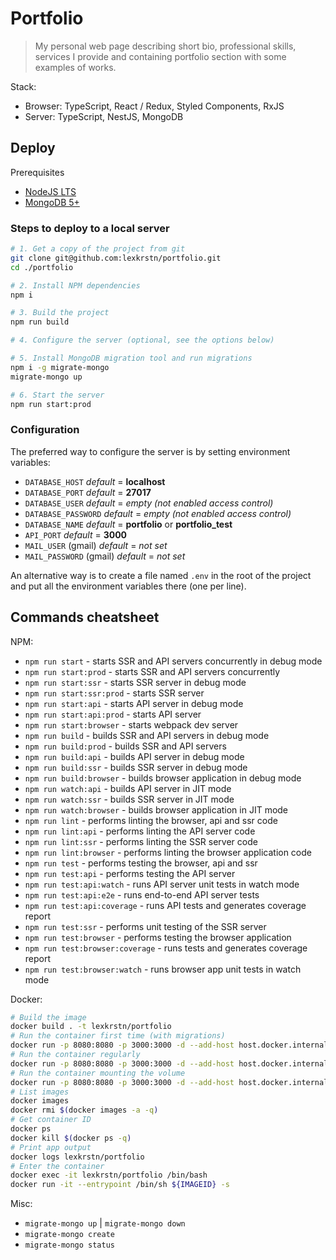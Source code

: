 # Portfolio

> My personal web page describing short bio, professional skills, services I
> provide and containing portfolio section with some examples of works.

Stack:
- Browser: TypeScript, React / Redux, Styled Components, RxJS
- Server: TypeScript, NestJS, MongoDB

## Deploy

Prerequisites
- [NodeJS LTS](https://nodejs.dev)
- [MongoDB 5+](https://docs.mongodb.com/manual/installation/)

### Steps to deploy to a local server
```bash
# 1. Get a copy of the project from git
git clone git@github.com:lexkrstn/portfolio.git
cd ./portfolio

# 2. Install NPM dependencies
npm i

# 3. Build the project
npm run build

# 4. Configure the server (optional, see the options below)

# 5. Install MongoDB migration tool and run migrations
npm i -g migrate-mongo
migrate-mongo up

# 6. Start the server
npm run start:prod
```

### Configuration

The preferred way to configure the server is by setting environment variables:
- `DATABASE_HOST` *default* = **localhost**
- `DATABASE_PORT` *default* = **27017**
- `DATABASE_USER` *default* = *empty (not enabled access control)*
- `DATABASE_PASSWORD` *default* = *empty (not enabled access control)*
- `DATABASE_NAME` *default* = **portfolio** or **portfolio_test**
- `API_PORT` *default* = **3000**
- `MAIL_USER` (gmail) *default* = *not set*
- `MAIL_PASSWORD` (gmail) *default* = *not set*

An alternative way is to create a file named `.env` in the root of the project
and put all the environment variables there (one per line).

## Commands cheatsheet

NPM:
- `npm run start` - starts SSR and API servers concurrently in debug mode
- `npm run start:prod` - starts SSR and API servers concurrently
- `npm run start:ssr` - starts SSR server in debug mode
- `npm run start:ssr:prod` - starts SSR server
- `npm run start:api` - starts API server in debug mode
- `npm run start:api:prod` - starts API server
- `npm run start:browser` - starts webpack dev server
- `npm run build` - builds SSR and API servers in debug mode
- `npm run build:prod` - builds SSR and API servers
- `npm run build:api` - builds API server in debug mode
- `npm run build:ssr` - builds SSR server in debug mode
- `npm run build:browser` - builds browser application in debug mode
- `npm run watch:api` - builds API server in JIT mode
- `npm run watch:ssr` - builds SSR server in JIT mode
- `npm run watch:browser` - builds browser application in JIT mode
- `npm run lint` - performs linting the browser, api and ssr code
- `npm run lint:api` - performs linting the API server code
- `npm run lint:ssr` - performs linting the SSR server code
- `npm run lint:browser` - performs linting the browser application code
- `npm run test` - performs testing the browser, api and ssr
- `npm run test:api` - performs testing the API server
- `npm run test:api:watch` - runs API server unit tests in watch mode
- `npm run test:api:e2e` - runs end-to-end API server tests
- `npm run test:api:coverage` - runs API tests and generates coverage report
- `npm run test:ssr` - performs unit testing of the SSR server
- `npm run test:browser` - performs testing the browser application
- `npm run test:browser:coverage` - runs tests and generates coverage report
- `npm run test:browser:watch` - runs browser app unit tests in watch mode

Docker:
```bash
# Build the image
docker build . -t lexkrstn/portfolio
# Run the container first time (with migrations)
docker run -p 8080:8080 -p 3000:3000 -d --add-host host.docker.internal:host-gateway -e DATABASE_HOST=host.docker.internal -e DEV_MODE=1  --name portfolio lexkrstn/portfolio
# Run the container regularly
docker run -p 8080:8080 -p 3000:3000 -d --add-host host.docker.internal:host-gateway -e DATABASE_HOST=host.docker.internal --name portfolio lexkrstn/portfolio
# Run the container mounting the volume
docker run -p 8080:8080 -p 3000:3000 -d --add-host host.docker.internal:host-gateway -e DATABASE_HOST=host.docker.internal --name portfolio --mount source=portfolio-public,target=./public lexkrstn/portfolio
# List images
docker images
docker rmi $(docker images -a -q)
# Get container ID
docker ps
docker kill $(docker ps -q)
# Print app output
docker logs lexkrstn/portfolio
# Enter the container
docker exec -it lexkrstn/portfolio /bin/bash
docker run -it --entrypoint /bin/sh ${IMAGEID} -s
```

Misc:
- `migrate-mongo up` | `migrate-mongo down`
- `migrate-mongo create`
- `migrate-mongo status`
